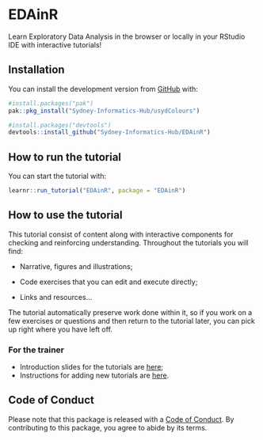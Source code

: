 # EDAinR

Learn Exploratory Data Analysis in the browser or locally in your RStudio IDE with interactive tutorials!

## Installation

You can install the development version from [GitHub](https://github.com/) with:

``` r
#install.packages("pak")
pak::pkg_install("Sydney-Informatics-Hub/usydColours")

#install.packages("devtools")
devtools::install_github("Sydney-Informatics-Hub/EDAinR")
```

## How to run the tutorial

You can start the tutorial with:

``` r
learnr::run_tutorial("EDAinR", package = "EDAinR")
```

## How to use the tutorial

This tutorial consist of content along with interactive components for checking and reinforcing understanding. Throughout the tutorials you will find:

-   Narrative, figures and illustrations;

-   Code exercises that you can edit and execute directly;

-   Links and resources...

The tutorial automatically preserve work done within it, so if you work on a few exercises or questions and then return to the tutorial later, you can pick up right where you have left off.

### For the trainer

-   Introduction slides for the tutorials are [here](https://github.com/Sydney-Informatics-Hub/EDAinR/blob/main/slides/EDAinR.pptx);
-   Instructions for adding new tutorials are [here](https://education.rstudio.com/blog/2020/09/delivering-learnr-tutorials-in-a-package/).

## Code of Conduct

Please note that this package is released with a [Code of Conduct](https://pages.github.sydney.edu.au/informatics/sih_codeofconduct/). By contributing to this package, you agree to abide by its terms.
